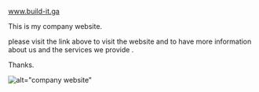 
www.build-it.ga

This is my company website. 

please visit the link above to visit the website
and to have more information about us and the  services we provide  . 

Thanks.

![alt="company website"](http://www.build-it.com/to/img.png)


